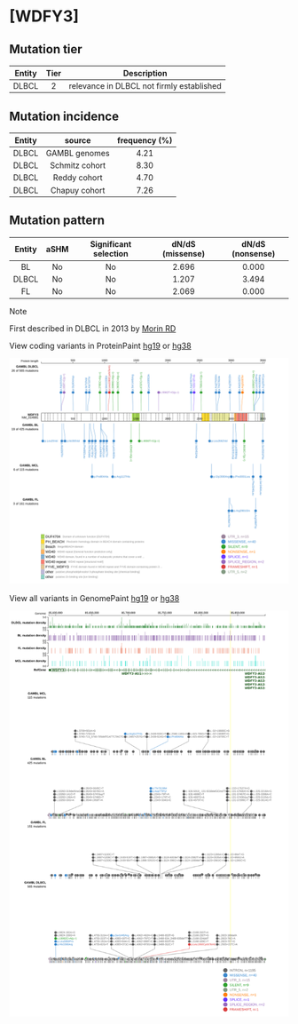# [WDFY3]

## Mutation tier

|Entity|Tier|Description                              |
|:------:|:----:|-----------------------------------------|
|DLBCL |2   |relevance in DLBCL not firmly established|
## Mutation incidence

|Entity|source        |frequency (%)|
|:------:|:--------------:|:-------------:|
|DLBCL |GAMBL genomes |4.21         |
|DLBCL |Schmitz cohort|8.30         |
|DLBCL |Reddy cohort  |4.70         |
|DLBCL |Chapuy cohort |7.26         |

## Mutation pattern

|Entity|aSHM|Significant selection|dN/dS (missense)|dN/dS (nonsense)|
|:------:|:----:|:---------------------:|:----------------:|:----------------:|
|BL    |No  |No                   |2.696           |0.000           |
|DLBCL |No  |No                   |1.207           |3.494           |
|FL    |No  |No                   |2.069           |0.000           |


> [!NOTE]
> First described in DLBCL in 2013 by [Morin RD](https://pubmed.ncbi.nlm.nih.gov/23699601)


View coding variants in ProteinPaint [hg19](https://www.bcgsc.ca/downloads/morinlab/GAMBL/test/genes/WDFY3_protein.html)  or [hg38](https://www.bcgsc.ca/downloads/morinlab/GAMBL/test/genes/WDFY3_protein_hg38.html)

![image](images/proteinpaint/WDFY3_NM_014991.svg)

View all variants in GenomePaint [hg19](https://www.bcgsc.ca/downloads/morinlab/GAMBL/test/genes/WDFY3.html)  or [hg38](https://www.bcgsc.ca/downloads/morinlab/GAMBL/test/genes/WDFY3_hg38.html)

![image](images/proteinpaint/WDFY3.svg)
